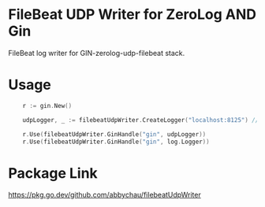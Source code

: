 # FileBeat UDP Writer for ZeroLog AND Gin

FileBeat log writer for GIN-zerolog-udp-filebeat stack.

# Usage
```go
	r := gin.New()

	udpLogger, _ := filebeatUdpWriter.CreateLogger("localhost:8125") //you can catch the error here

	r.Use(filebeatUdpWriter.GinHandle("gin", udpLogger))
	r.Use(filebeatUdpWriter.GinHandle("gin", log.Logger))
```

# Package Link
https://pkg.go.dev/github.com/abbychau/filebeatUdpWriter